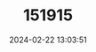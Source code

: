 ---
title: "151915"
category: "Pediocactus peeblesianus"
draft: false
date: 2024-02-22 13:03:51
languages:
  English: ["Navajo Pincushion Cactus", "Peebles' Pediocactus", "Peebles' Navajo Cactus"]
---